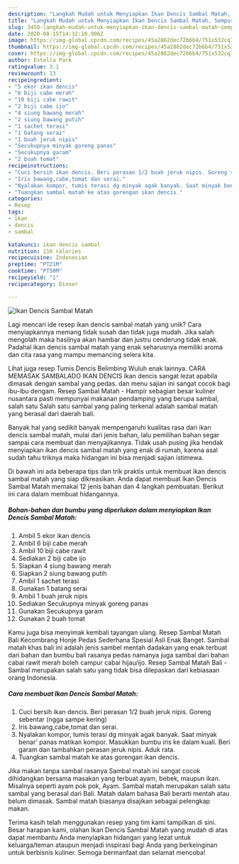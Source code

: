```yaml
---
description: "Langkah Mudah untuk Menyiapkan Ikan Dencis Sambal Matah, Sempurna"
title: "Langkah Mudah untuk Menyiapkan Ikan Dencis Sambal Matah, Sempurna"
slug: 3450-langkah-mudah-untuk-menyiapkan-ikan-dencis-sambal-matah-sempurna
date: 2020-08-15T14:32:10.906Z
image: https://img-global.cpcdn.com/recipes/45a2862dec72b6b4/751x532cq70/ikan-dencis-sambal-matah-foto-resep-utama.jpg
thumbnail: https://img-global.cpcdn.com/recipes/45a2862dec72b6b4/751x532cq70/ikan-dencis-sambal-matah-foto-resep-utama.jpg
cover: https://img-global.cpcdn.com/recipes/45a2862dec72b6b4/751x532cq70/ikan-dencis-sambal-matah-foto-resep-utama.jpg
author: Estella Park
ratingvalue: 3.1
reviewcount: 13
recipeingredient:
- "5 ekor ikan dencis"
- "6 biji cabe merah"
- "10 biji cabe rawit"
- "2 biji cabe ijo"
- "4 siung bawang merah"
- "2 siung bawang putih"
- "1 sachet terasi"
- "1 batang serai"
- "1 buah jeruk nipis"
- "Secukupnya minyak goreng panas"
- "Secukupnya garam"
- "2 buah tomat"
recipeinstructions:
- "Cuci bersih ikan dencis. Beri perasan 1/2 buah jeruk nipis. Goreng sebentar (ngga sampe kering)"
- "Iris bawang,cabe,tomat dan serai."
- "Nyalakan kompor, tumis terasi dg minyak agak banyak. Saat minyak benar&#39; panas matikan kompor. Masukkan bumbu iris ke dalam kuali. Beri garam dan tambahkan perasan jeruk nipis. Aduk rata."
- "Tuangkan sambal matah ke atas gorengan ikan dencis."
categories:
- Resep
tags:
- ikan
- dencis
- sambal

katakunci: ikan dencis sambal 
nutrition: 116 calories
recipecuisine: Indonesian
preptime: "PT21M"
cooktime: "PT50M"
recipeyield: "1"
recipecategory: Dinner

---
```



![Ikan Dencis Sambal Matah](https://img-global.cpcdn.com/recipes/45a2862dec72b6b4/751x532cq70/ikan-dencis-sambal-matah-foto-resep-utama.jpg)

Lagi mencari ide resep ikan dencis sambal matah yang unik? Cara menyiapkannya memang tidak susah dan tidak juga mudah. Jika salah mengolah maka hasilnya akan hambar dan justru cenderung tidak enak. Padahal ikan dencis sambal matah yang enak seharusnya memiliki aroma dan cita rasa yang mampu memancing selera kita.

Lihat juga resep Tumis Dencis Belimbing Wuluh enak lainnya. CARA MEMASAK SAMBALADO IKAN DENCIS Ikan dencis sangat lezat apabila dimasak dengan sambal yang pedas. dan menu sajian ini sangat cocok bagi ibu-ibu dengam. Resep Sambal Matah - Hampir sebagian besar kuliner nusantara pasti mempunyai makanan pendamping yang berupa sambal, salah satu Salah satu sambal yang paling terkenal adalah sambal matah yang berasal dari daerah bali.

Banyak hal yang sedikit banyak mempengaruhi kualitas rasa dari ikan dencis sambal matah, mulai dari jenis bahan, lalu pemilihan bahan segar sampai cara membuat dan menyajikannya. Tidak usah pusing jika hendak menyiapkan ikan dencis sambal matah yang enak di rumah, karena asal sudah tahu triknya maka hidangan ini bisa menjadi sajian istimewa.


Di bawah ini ada beberapa tips dan trik praktis untuk membuat ikan dencis sambal matah yang siap dikreasikan. Anda dapat membuat Ikan Dencis Sambal Matah memakai 12 jenis bahan dan 4 langkah pembuatan. Berikut ini cara dalam membuat hidangannya.

<!--inarticleads1-->

##### Bahan-bahan dan bumbu yang diperlukan dalam menyiapkan Ikan Dencis Sambal Matah:

1. Ambil 5 ekor ikan dencis
1. Ambil 6 biji cabe merah
1. Ambil 10 biji cabe rawit
1. Sediakan 2 biji cabe ijo
1. Siapkan 4 siung bawang merah
1. Siapkan 2 siung bawang putih
1. Ambil 1 sachet terasi
1. Gunakan 1 batang serai
1. Ambil 1 buah jeruk nipis
1. Sediakan Secukupnya minyak goreng panas
1. Gunakan Secukupnya garam
1. Gunakan 2 buah tomat


Kamu juga bisa menyimak kembali tayangan ulang. Resep Sambal Matah Bali Kecombrang Honje Pedas Sederhana Spesial Asli Enak Banget. Sambal matah khas bali ini adalah jenis sambel mentah dadakan yang enak terbuat dari bahan dan bumbu bali rasanya pedas namanya juga sambal dari bahan cabai rawit merah boleh campur cabai hijau/ijo. Resep Sambal Matah Bali - Sambal merupakan salah satu yang tidak bisa dilepaskan dari kebiasaan orang Indonesia. 

<!--inarticleads2-->

##### Cara membuat Ikan Dencis Sambal Matah:

1. Cuci bersih ikan dencis. Beri perasan 1/2 buah jeruk nipis. Goreng sebentar (ngga sampe kering)
1. Iris bawang,cabe,tomat dan serai.
1. Nyalakan kompor, tumis terasi dg minyak agak banyak. Saat minyak benar&#39; panas matikan kompor. Masukkan bumbu iris ke dalam kuali. Beri garam dan tambahkan perasan jeruk nipis. Aduk rata.
1. Tuangkan sambal matah ke atas gorengan ikan dencis.


Jika makan tanpa sambal rasanya Sambal matah ini sangat cocok dihidangkan bersama masakan yang terbuat ayam, bebek, maupun ikan. Misalnya seperti ayam pok pok, Ayam. Sambal matah merupakan salah satu sambal yang berasal dari Bali. Matah dalam bahasa Bali berarti mentah atau belum dimasak. Sambal matah biasanya disajikan sebagai pelengkap makan. 

Terima kasih telah menggunakan resep yang tim kami tampilkan di sini. Besar harapan kami, olahan Ikan Dencis Sambal Matah yang mudah di atas dapat membantu Anda menyiapkan hidangan yang lezat untuk keluarga/teman ataupun menjadi inspirasi bagi Anda yang berkeinginan untuk berbisnis kuliner. Semoga bermanfaat dan selamat mencoba!
